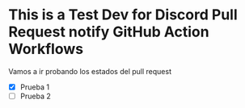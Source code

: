 # This is a Test Dev for Discord Pull Request notify GitHub Action Workflows
 Vamos a ir probando los estados del pull request
 
 - [X] Prueba 1
 - [ ] Prueba 2
